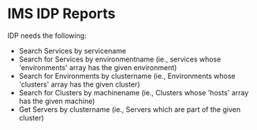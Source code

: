 IMS IDP Reports
===============

IDP needs the following:

* Search Services by servicename
* Search for Services by environmentname (ie., services whose 'environments' array has the given environment)
* Search for Environments by clustername (ie., Environments whose 'clusters' array has the given cluster)
* Search for Clusters by machinename (ie., Clusters whose 'hosts' array has the given machine)
* Get Servers by clustername (ie., Servers which are part of the given cluster)
